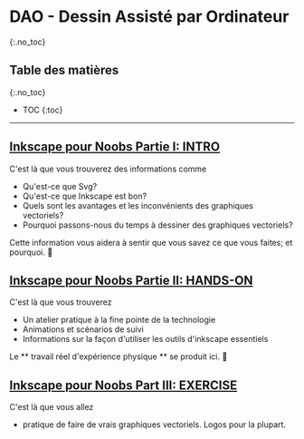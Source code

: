 
# DAO - Dessin Assisté par Ordinateur
{:.no_toc}

## Table des matières
{:.no_toc}

* TOC
{:toc}

---

## [Inkscape pour Noobs Partie I: INTRO](noobs1_fr.html)
  
C&#39;est là que vous trouverez des informations comme
  
- Qu&#39;est-ce que Svg?
- Qu&#39;est-ce que Inkscape est bon?
- Quels sont les avantages et les inconvénients des graphiques vectoriels?
-  Pourquoi passons-nous du temps à dessiner des graphiques vectoriels?

Cette information vous aidera à sentir que vous savez ce que vous faites; et pourquoi. 💪

## [Inkscape pour Noobs Partie II: HANDS-ON](noobs2_fr.md)
  
C&#39;est là que vous trouverez

- Un atelier pratique à la fine pointe de la technologie
- Animations et scénarios de suivi 
- Informations sur la façon d&#39;utiliser les outils d&#39;inkscape essentiels

Le ** travail réel d&#39;expérience physique ** se produit ici. 👊

## [Inkscape pour Noobs Part III: EXERCISE](noobs3_fr.md)

C'est là que vous allez

- pratique de faire de vrais graphiques vectoriels. Logos pour la plupart.

